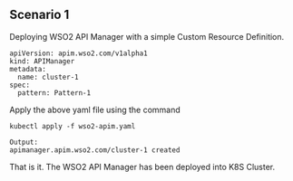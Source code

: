 ## Scenario 1

Deploying WSO2 API Manager with a simple Custom Resource Definition.
```
apiVersion: apim.wso2.com/v1alpha1
kind: APIManager
metadata:
  name: cluster-1
spec:
  pattern: Pattern-1
```

Apply the above yaml file using the command
```
kubectl apply -f wso2-apim.yaml

Output:
apimanager.apim.wso2.com/cluster-1 created

```

That is it. The WSO2 API Manager has been deployed into K8S Cluster.
